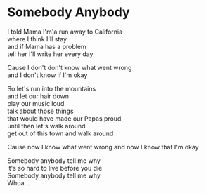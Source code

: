 # Somebody Anybody

I told Mama I'm'a run away to California  
where I think I'll stay  
and if Mama has a problem   
tell her I'll write her every day  

Cause I don't don't know what went wrong  
and I don't know if I'm okay  

So let's run into the mountains  
and let our hair down  
play our music loud  
talk about those things   
that would have made our Papas proud  
until then let's walk around  
get out of this town and walk around  

Cause now I know what went wrong
and now I know that I'm okay

Somebody anybody tell me why  
it's so hard to live before you die  
Somebody anybody tell me why  
Whoa...  
